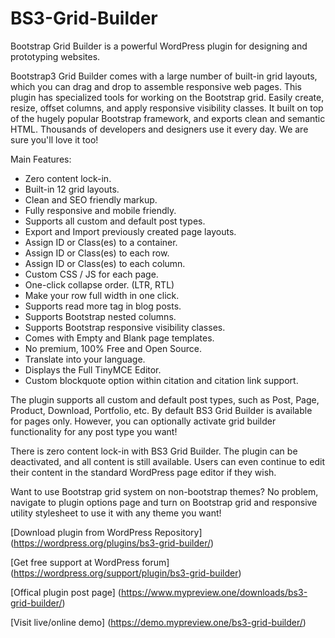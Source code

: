 # BS3-Grid-Builder
Bootstrap Grid Builder is a powerful WordPress plugin for designing and prototyping websites.

Bootstrap3 Grid Builder comes with a large number of built-in grid layouts, which you can drag and drop to assemble responsive web pages. 
This plugin has specialized tools for working on the Bootstrap grid. Easily create, resize, offset columns, and apply responsive visibility classes.
It built on top of the hugely popular Bootstrap framework, and exports clean and semantic HTML. Thousands of developers and designers use it every day. We are sure you'll love it too!

Main Features:

* Zero content lock-in.
* Built-in 12 grid layouts.
* Clean and SEO friendly markup.
* Fully responsive and mobile friendly.
* Supports all custom and default post types.
* Export and Import previously created page layouts.
* Assign ID or Class(es) to a container.
* Assign ID or Class(es) to each row.
* Assign ID or Class(es) to each column.
* Custom CSS / JS for each page.
* One-click collapse order. (LTR, RTL)
* Make your row full width in one click.
* Supports read more tag in blog posts.
* Supports Bootstrap nested columns.
* Supports Bootstrap responsive visibility classes.
* Comes with Empty and Blank page templates.
* No premium, 100% Free and Open Source.
* Translate into your language.
* Displays the Full TinyMCE Editor.
* Custom blockquote option within citation and citation link support.

The plugin supports all custom and default post types, such as Post, Page, Product, Download, Portfolio, etc. By default BS3 Grid Builder is available for pages only. However, you can optionally activate grid builder functionality for any post type you want!

There is zero content lock-in with BS3 Grid Builder. The plugin can be deactivated, and all content is still available. Users can even continue to edit their content in the standard WordPress page editor if they wish.

Want to use Bootstrap grid system on non-bootstrap themes? No problem, navigate to plugin options page and turn on Bootstrap grid and responsive utility stylesheet to use it with any theme you want!

[Download plugin from WordPress Repository] (https://wordpress.org/plugins/bs3-grid-builder/)

[Get free support at WordPress forum] (https://wordpress.org/support/plugin/bs3-grid-builder)

[Offical plugin post page] (https://www.mypreview.one/downloads/bs3-grid-builder/)

[Visit live/online demo] (https://demo.mypreview.one/bs3-grid-builder/)
